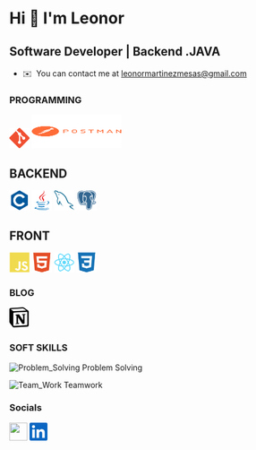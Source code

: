 Hi 👋 I'm Leonor 
==============================

Software Developer | Backend .JAVA
------------------------------------------------

*   ✉️  You can contact me at [leonormartinezmesas@gmail.com](mailto:leonormartinezmesas@gmail.com)

### PROGRAMMING

<p align="left">
<a href="https://git-scm.com/" target="_blank" rel="noreferrer"><img src="https://github.com/LeonorMalaga/LeonorMalaga/blob/main/icons/git-colored.svg" width="36" height="36" alt="Git" /></a>
<a href="https://www.postman.com/" target="_blank" rel="noreferrer"><img src="https://github.com/LeonorMalaga/LeonorMalaga/blob/main/icons/postman-svgrepo-com.svg" width="160" height="60" alt="Postman" /></a>

## BACKEND
<p align="left">
<a href="https://docs.microsoft.com/en-us/cpp/c-language" target="_blank" rel="noreferrer"><img src="https://github.com/LeonorMalaga/LeonorMalaga/blob/main/icons/c-colored.svg" width="36" height="36" alt="C#" /></a>
<a href="https://www.oracle.com/java/" target="_blank" rel="noreferrer"><img src="https://github.com/LeonorMalaga/LeonorMalaga/blob/main/icons/java-colored.svg" width="36" height="36" alt="Java" /></a>
<a href="https://www.mysql.com/" target="_blank" rel="noreferrer"><img src="https://github.com/LeonorMalaga/LeonorMalaga/blob/main/icons/mysql-colored.svg" width="36" height="36" alt="MySQL" /></a>
<a href="http>s://www.postgresql.org/" target="_blank" rel="noreferrer"><img src="https://github.com/LeonorMalaga/LeonorMalaga/blob/main/icons/postgresql-colored.svg" width="36" height="36" alt="PostgreSQL" /></a>

</p>

## FRONT
<p align="left">
<a href="https://developer.mozilla.org/en-US/docs/Web/JavaScript" target="_blank" rel="noreferrer"><img src="https://github.com/LeonorMalaga/LeonorMalaga/blob/main/icons/javascript-colored.svg" width="36" height="36" alt="JavaScript" /></a>
<a href="https://developer.mozilla.org/en-US/docs/Glossary/HTML5" target="_blank" rel="noreferrer"><img src="https://github.com/LeonorMalaga/LeonorMalaga/blob/main/icons/html5-colored.svg" width="36" height="36" alt="HTML5" /></a>
<a href="https://reactjs.org/" target="_blank" rel="noreferrer"><img src="https://github.com/LeonorMalaga/LeonorMalaga/blob/main/icons/react-colored.svg" width="36" height="36" alt="React" /></a>
<a href="https://www.w3.org/TR/CSS/#css" target="_blank" rel="noreferrer"><img src="https://github.com/LeonorMalaga/LeonorMalaga/blob/main/icons/css3-colored.svg" width="36" height="36" alt="CSS3" /></a>
</p>

### BLOG
<a href="https://www.notion.so/Back-end-73b4d735bac24b139022e4679323685b?pm=c" target="_blank" rel="noreferrer"><img src="https://raw.githubusercontent.com/LeonorMalaga/LeonorMalaga/main/icons/220px-Notion-logo.svg.webp" width="36" height="36" alt="NOTION" /></a>

### SOFT SKILLS

<p align= "left"><img src="https://github.com/LeonorMalaga/LeonorMalaga/blob/fix/Users-leonor-LeonorMalaga/icons/tool-svgrepo-com.svg" width="36" height="36" alt="Problem_Solving" />   Problem Solving </p>
<p align= "left"><img src="https://github.com/LeonorMalaga/LeonorMalaga/blob/fix/Users-leonor-LeonorMalaga/icons/team-group-svgrepo-com.svg" width="36" height="36" alt="Team_Work" />   Teamwork </p>
                    
### Socials  
<p align="left">
<a href="https://www.github.com/LeonorMalaga" target="_blank" rel="noreferrer"><img src="https://github.com/LeonorMalaga/LeonorMalaga/blob/fix/Users-leonor-LeonorMalaga/icons/github-octocat-svgrepo-com.svg" width="32" height="32" /></a>
<a href="https://www.linkedin.com/in/enleonormartinezmesas/" target="_blank" rel="noreferrer"><img src="https://github.com/LeonorMalaga/LeonorMalaga/blob/main/icons/linkedin.svg" width="32" height="32" /></a>

</p>
